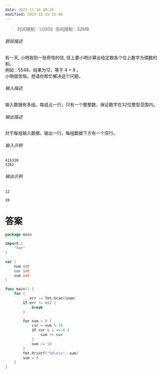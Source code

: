 ```yaml
---
date: 2023-11-16 10:26
modified: 2023-12-15 15:46
---
```

>时间限制：1.000S  空间限制：32MB

###### 题目描述

有一天, 小明收到一张奇怪的信, 信上要小明计算出给定数各个位上数字为偶数的和。  
例如：5548，结果为12，等于 4 + 8 。  
小明很苦恼，想请你帮忙解决这个问题。  

###### 输入描述

输入数据有多组。每组占一行，只有一个整整数，保证数字在32位整型范围内。

###### 输出描述

对于每组输入数据，输出一行，每组数据下方有一个空行。

###### 输入示例

```
415326
3262
```

###### 输出示例

```
12

10

```

# 答案
```go
package main

import (
    "fmt"
)

var (
    num int
    cur int
    sum int    
)

func main() {
    for {
        _, err := fmt.Scan(&num)
        if err != nil {
            break
        }

        for num > 0 {
            cur = num % 10
            if cur & 1 == 0 {
                sum += cur
            }
            num /= 10
        }
        fmt.Printf("%d\n\n", sum)
        sum = 0
    }
}
```
